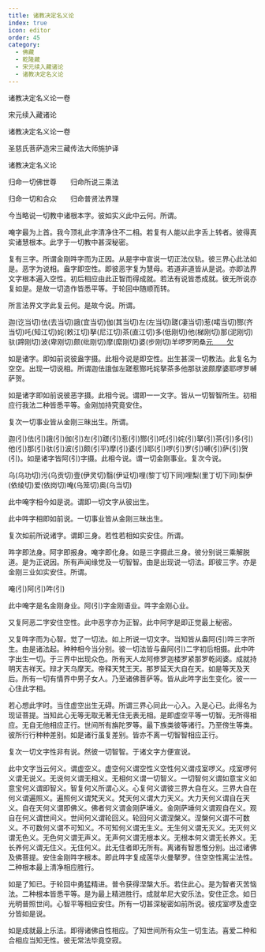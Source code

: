```yaml
---
title: 诸教决定名义论
index: true
icon: editor
order: 45
category:
  - 佛藏
  - 乾隆藏
  - 宋元续入藏诸论
  - 诸教决定名义论
---
```


诸教决定名义论一卷  

宋元续入藏诸论  

诸教决定名义论一卷  

圣慈氏菩萨造宋三藏传法大师施护译  

诸教决定名义论  

归命一切佛世尊　　归命所说三乘法  

归命一切和合众　　归命普贤法界理  

今当略说一切教中诸根本字。彼如实义此中云何。所谓。  

唵字最为上首。我今顶礼此字清净住不二相。若复有人能以此字舌上转者。彼得真实诸慧根本。此字于一切教中甚深秘密。  

复有三字。所谓金刚吽字而为正因。从是字中宣说一切正法仪轨。彼三界心此法如是。恶字为说相。盎字即空性。即彼恶字复为慧母。若道非道皆从是说。亦即法界文字根本遍入空性。初后相应由此正智而得成就。若法有说皆悉成就。彼无所说亦复如是。是故一切造作皆悉平等。于轮回中随顺而转。  

所言法界文字此复云何。是故今说。所谓。  

迦(讫当切)佉(去当切)誐(宜当切)伽(其当切)左(左当切)蹉(凄当切)惹(喏当切)酂(齐当切)吒(知江切)姹(敕江切)拏(尼江切)茶(直江切)多(低刚切)他(梯刚切)那(泥刚切)驮(蹄刚切)波(卑刚切)颇(纰刚切)摩(縻刚切)婆(步刚切)羊啰罗罔桑[元　　欠](呼郎切)  

如是诸字。即如前说彼盎字摄。此相今说是即空性。出生甚深一切教法。此复名为空空。出现一切说相。所谓迦佉誐伽左蹉惹酂吒姹拏茶多他那驮波颇摩婆耶啰罗嚩萨贺。  

如是诸字即如前说彼恶字摄。此相今说。谓即一一文字。皆从一切智智所生。初相应行我法二种皆悉平等。金刚加持究竟安住。  

复次一切事业皆从金刚三昧出生。所谓。  

迦(引)佉(引)誐(引)伽(引)左(引)蹉(引)惹(引)酂(引)吒(引)姹(引)拏(引)茶(引)多(引)他(引)那(引)驮(引)波(引)颇(引平)摩(引)婆(引)耶(引)啰(引)罗(引)嚩(引)萨(引)贺(引)。如是诸字皆阿(引)字摄。此相今说。谓一切金刚事业。复次今说。  

乌(乌功切)污(乌贡切)壹(伊灵切)翳(伊证切)哩(黎丁切下同)哩梨(里丁切下同)梨伊(依绫切)爱(依岗切)唵(乌笼切)奥(乌当切)  

此中唵字相今如是说。谓即一切文字从彼出生。  

此中吽字相即如前说。一切事业皆从金刚三昧出生。  

复次如前所说诸字。谓即三身。若性若相如实安住。所谓。  

吽字即法身。阿字即报身。唵字即化身。如是三字摄此三身。彼分别说三乘解脱道。是为正说因。所有声闻缘觉及一切智智。由是出现说一切法。即彼三字。亦是金刚三业如实安住。所谓。  

唵(引)阿(引)吽(引)  

此中唵字是名金刚身业。阿(引)字金刚语业。吽字金刚心业。  

又复阿恶二字安住空性。此中恶字亦为正智。此中阿字是即正觉最上秘密。  

又复吽字而为心智。觉了一切法。如上所说一切文字。当知皆从盎阿(引)吽三字所生。由是诸法起。种种相今当分别。彼一切法皆与盎阿(引)二字初后相摄。此中吽字出生一切。于三界中出现众色。所有天人龙阿修罗迦楼罗紧那罗乾闼婆。成就持明天吉祥天。辩才天乌摩天。帝释天梵王天。那罗延天大自在天。如是等天及天后。所有一切有情界中男子女人。乃至诸佛菩萨等。皆从此吽字出生变化。彼一一心住此字相。  

若心想此字时。当住虚空出生无碍。所谓三界心同此一心入。入是心已。此得名为现证菩提。当知此心无等无取无著无住无表无相。是即虚空平等一切智。无所得相应。无自无他相应正行。世间所有旃陀罗等。最下族类彼等诸行。乃至傍生等类。彼所行行种种差别。如是诸行虽复差别。皆亦不离一切智智相应正行。  

复次一切文字性非有说。然彼一切智智。于诸文字方便宣说。  

此中文字当云何义。谓虚空义。虚空何义谓空性义空性何义谓戍室啰义。戍室啰何义谓无说义。无说何义谓无相义。无相何义谓一切智义。一切智何义谓如意宝义如意宝何义谓即智义。智复何义所谓心义。心复何义谓彼三界大自在义。三界大自在何义谓遍照义。遍照何义谓梵天义。梵天何义谓大力天义。大力天何义谓自在天义。自在天何义谓即佛义。佛者何义谓金刚萨埵义。金刚萨埵何义谓观自在义。观自在何义谓世间义。世间何义谓轮回义。轮回何义谓涅槃义。涅槃何义谓不可数义。不可数何义谓不可知义。不可知何义谓无生义。无生何义谓无灭义。无灭何义谓无色义。无色何义谓无声义。无声何义谓无根本义。无根本何义谓无长养义。无长养何义谓无住义。无住何义。此无住者即无所有。离诸有智思惟分别。出过诸佛及佛菩提。安住金刚吽字根本。即此吽字复成莲华火曼拏罗。住空空性离尘法性。二种根本最上清净相应胜行。  

如是了知已。于轮回中勇猛精进。普令获得涅槃大乐。若住此心。是为智者灭苦恼法。二种根本皆悉平等。是为最上精进胜行。成就牟尼大安乐法。安住正念。如日光明普照世间。心智平等相应安住。所有一切甚深秘密如前所说。彼戍室啰及虚空分皆如是说。  

如是成就最上乐法。即得诸佛自性相应。了知世间所有众生一切生法。喜爱二种和合相应当知无性。彼无常法毕竟空寂。  
